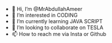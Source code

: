 - 👋 Hi, I’m @MrAbdullahAmeer
- 👀 I’m interested in CODING 
- 🌱 I’m currently learning JAVA SCRIPT 
- 💞️ I’m looking to collaborate on TESLA
- 📫 How to reach me via Insta or Github

<!---
MrAbdullahAmeer/MrAbdullahAmeer is a ✨ special ✨ repository because its `README.md` (this file) appears on your GitHub profile.
You can click the Preview link to take a look at your changes.
--->
